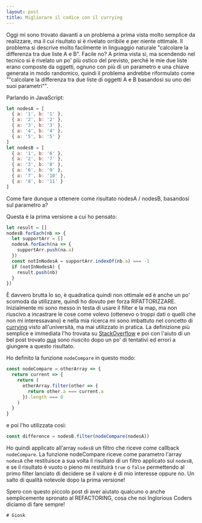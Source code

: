 ```yaml
---
layout: post
title: Migliorare il codice con il currying
---
```


Oggi mi sono trovato davanti a un problema a prima vista molto semplice da realizzare, ma il cui risultato si è rivelato orribile e per niente ottimale.
Il problema si descrive molto facilmente in linguaggio naturale "calcolare la differenza tra due liste A e B".
Facile no? A prima vista sì, ma scendendo nel tecnico si è rivelato un po' più ostico del previsto, perché le mie due liste erano composte da oggetti, ognuno con più di un parametro e una chiave generata in modo randomico, quindi il problema andrebbe riformulato come ""calcolare la differenza tra due liste di oggetti A e B basandosi su uno dei suoi parametri"".

Parlando in JavaScript:

```js
let nodesA = [
  { a: '1', b: '1' },
  { a: '2', b: '2' },
  { a: '3', b: '3' },
  { a: '4', b: '4' },
  { a: '5', b: '5' }
]
let nodesB = [
  { a: '1', b: '6' },
  { a: '2', b: '7' },
  { a: '3', b: '8' },
  { a: '6', b: '9' },
  { a: '7', b: '10' },
  { a: '8', b: '11' }
]
```

Come fare dunque a ottenere come risultato nodesA / nodesB, basandosi sul parametro a?

Questa è la prima versione a cui ho pensato:

```js
let result = []
nodesB.forEach(nb => {
  let supportArr = []
  nodesA.forEach(na => {
    supportArr.push(na.a)
  })
  const notInNodesA = supportArr.indexOf(nb.a) === -1
  if (notInNodesA) {
    result.push(nb)
  }
})
```

È davvero brutta lo so, è quadratica quindi non ottimale ed è anche un po' scomoda da utilizzare, quindi ho dovuto per forza RIFATTORIZZARE.
Inizialmente mi sono messo in testa di usare il filter e la map, ma non riuscivo a incastrare le cose come volevo (ottenevo o troppi dati o quelli che non mi interessavano) e nella mia ricerca mi sono imbattuto nel concetto di [currying](https://en.wikipedia.org/wiki/Currying) visto all'università, ma mai utilizzato in pratica.
La definizione più semplice e immediata l'ho trovata su [StackOverflow](https://stackoverflow.com/questions/36314/what-is-currying) e poi con l'aiuto di un bel post trovato [qua](https://medium.com/@kbrainwave/currying-in-javascript-ce6da2d324fe) sono riuscito dopo un po' di tentativi ed errori a giungere a questo risultato.

Ho definito la funzione `nodeCompare` in questo modo:

```js
const nodeCompare = otherArray => {
  return current => {
    return (
      otherArray.filter(other => {
        return other.a === current.a
      }).length === 0
    )
  }
}
```

e poi l'ho utilizzata così:

```js
const difference = nodesB.filter(nodeCompare(nodesA))
```

Ho quindi applicato all'array `nodesB` un filtro che riceve come callback `nodeCompare`.
La funzione nodeCompare riceve come parametro l'array `nodesA` che restituisce a sua volta il risultato di un filtro applicato sul `nodesB`, e se il risultato è vuoto o pieno mi restituirà `true` o `false` permettendo al primo filter lanciato di decidere se il valore è di mio interesse oppure no.
Un salto di qualità notevole dopo la prima versione!

Spero con questo piccolo post di aver aiutato qualcuno o anche semplicemente spronato al REFACTORING, cosa che noi Inglorious Coders diciamo di fare sempre!

```
# Giosk
```
